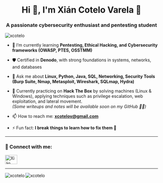 <h1 align="center">Hi 👋, I'm Xián Cotelo Varela 🦊</h1>
<h3 align="center">A passionate cybersecurity enthusiast and pentesting student</h3>

<p align="left"> <img src="https://komarev.com/ghpvc/?username=xcotelo" alt="xcotelo" /> </p>

- 🌱 I’m currently learning **Pentesting, Ethical Hacking, and Cybersecurity frameworks (OWASP, PTES, OSSTMM)**  

- 🛡️ Certified in **Denodo**, with strong foundations in systems, networks, and databases  

- 💬 Ask me about **Linux, Python, Java, SQL, Networking, Security Tools (Burp Suite, Nmap, Metasploit, Wireshark, SQLmap, Hydra)**  

- 🧩 Currently practicing on **Hack The Box** by solving machines (Linux & Windows), applying techniques such as privilege escalation, web exploitation, and lateral movement.  
  *(Some writeups and notes will be available soon on my GitHub 👨‍💻)*  

- 📫 How to reach me: **xcotelov@gmail.com**  

- ⚡ Fun fact: **I break things to learn how to fix them 🔐**  

---

<h3 align="left">🔗 Connect with me:</h3>
<p align="left">
<a href="https://www.linkedin.com/in/xián-cotelo-varela-240a50371" target="blank">
  <img align="center" src="https://cdn.jsdelivr.net/npm/simple-icons@3.0.1/icons/linkedin.svg" alt="Xián Cotelo Varela" height="30" width="40" />
</a>
</p>

---

<p><img align="left" src="https://github-readme-stats.vercel.app/api/top-langs/?username=xcotelo&layout=compact" alt="xcotelo" /></p>
<p><img align="center" src="https://github-readme-stats.vercel.app/api?username=xcotelod&show_icons=true" alt="xcotelo" /></p>
